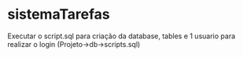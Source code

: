 # sistemaTarefas

Executar o script.sql para criação da database, tables e 1 usuario para realizar o login (Projeto->db->scripts.sql)
